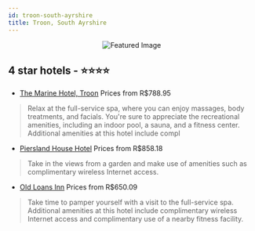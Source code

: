 ```yaml
---
id: troon-south-ayrshire
title: Troon, South Ayrshire
---
```


<center><img src="https://i.travelapi.com/hotels/1000000/560000/555000/554927/1c081f95_z.jpg" alt="Featured Image" /></center>


##  4 star hotels - ⭐️⭐️⭐️⭐️

-    [The Marine Hotel, Troon](https://us.hurb.com/hotels/troon/the-marine-hotel-troon-JNP-JP905548?cmp=18055) Prices from R$788.95
   > Relax at the full-service spa, where you can enjoy massages, body treatments, and facials. You're sure to appreciate the recreational amenities, including an indoor pool, a sauna, and a fitness center. Additional amenities at this hotel include compl
-    [Piersland House Hotel](https://us.hurb.com/hotels/troon/piersland-house-hotel-JNP-JP894772?cmp=18055) Prices from R$858.18
   > Take in the views from a garden and make use of amenities such as complimentary wireless Internet access.
-    [Old Loans Inn](https://us.hurb.com/hotels/troon/old-loans-inn-JNP-JP254998?cmp=18055) Prices from R$650.09
   > Take time to pamper yourself with a visit to the full-service spa. Additional amenities at this hotel include complimentary wireless Internet access and complimentary use of a nearby fitness facility.
